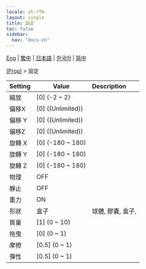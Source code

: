 ```yaml
---
locale: zh-rTW
layout: single
title: 設定
toc: false
sidebar:
  nav: "docs-zh"
---
```

[Eng](/dancexr/menu/2025.4/prop/settings) | [繁中](/tw/dancexr/menu/2025.4/prop/settings) | [日本語](/jp/dancexr/menu/2025.4/prop/settings) | [한국어](/kr/dancexr/menu/2025.4/prop/settings) | [简中](/zh/dancexr/menu/2025.4/prop/settings)

[(Prop)](../menu#(Prop)) > 設定



| Setting | Value | Description |
| :--- | --- | :--- |
| 縮放 | [0] (-2 ~ 2) | 
| 偏移X | [0] ((Unlimited)) | 
| 偏移 Y | [0] ((Unlimited)) | 
| 偏移Z | [0] ((Unlimited)) | 
| 旋轉 X | [0] (-180 ~ 180) | 
| 旋轉 Y | [0] (-180 ~ 180) | 
| 旋轉 Z | [0] (-180 ~ 180) | 
| 物理 | OFF | 
| 靜止 | OFF | 
| 重力 | ON | 
| 形狀 | 盒子 | 球體, 膠囊, 盒子, 
| 質量 | [1] (0 ~ 10) | 
| 拖曳 | [0] (0 ~ 1) | 
| 摩擦 | [0.5] (0 ~ 1) | 
| 彈性 | [0.5] (0 ~ 1) | 
